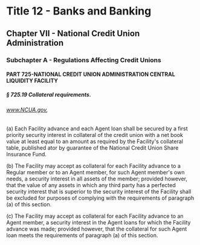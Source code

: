 
# Title 12 - Banks and Banking
## Chapter VII - National Credit Union Administration
### Subchapter A - Regulations Affecting Credit Unions
#### PART 725-NATIONAL CREDIT UNION ADMINISTRATION CENTRAL LIQUIDITY FACILITY
##### § 725.19 Collateral requirements.
###### www.NCUA.gov,

(a) Each Facility advance and each Agent loan shall be secured by a first priority security interest in collateral of the credit union with a net book value at least equal to an amount as required by the Facility's collateral table, published ator by guarantee of the National Credit Union Share Insurance Fund.

(b) The Facility may accept as collateral for each Facility advance to a Regular member or to an Agent member, for such Agent member's own needs, a security interest in all assets of the member; provided however, that the value of any assets in which any third party has a perfected security interest that is superior to the security interest of the Facility shall be excluded for purposes of complying with the requirements of paragraph (a) of this section.

(c) The Facility may accept as collateral for each Facility advance to an Agent member, a security interest in the Agent loans for which the Facility advance was made; provided however, that the collateral for such Agent loan meets the requirements of paragraph (a) of this section.
